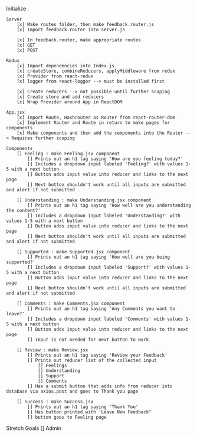 Initialize

    Server
        [x] Make routes folder, then make feedback.router.js
        [x] Import feedback.router into server.js
        
        [x] In feedback.router, make appropriate routes
        [x] GET
        [x] POST

    Redux
        [x] Import dependencies into Index.js
        [x] createStore, combineReducers, applyMiddleware from redux
        [x] Provider from react-redux
        [x] logger from react-logger --> must be installed first

        [x] Create reducers --> not possible until further scoping
        [x] Create store and add reducers
        [x] Wrap Provider around App in ReactDOM
        
    App.jsx
        [x] Import Route, Hashrouter as Router from react-router-dom
        [x] Implement Router and Route in return to make pages for components
        [x] Make components and then add the components into the Router --> Requires further scoping

    Components
        [] Feeling : make Feeling.jsx component
            [] Prints out an h1 tag saying 'How are you feeling today?'
            [] Includes a dropdown input labeled 'Feeling?' with values 1-5 with a next button
            [] Button adds input value into reducer and links to the next page
            [] Next button shouldn't work until all inputs are submitted and alert if not submitted

        [] Understanding : make Understanding.jsx component
            [] Prints out an h1 tag saying 'How well are you understanding the content?'
            [] Includes a dropdown input labeled 'Understanding?' with values 1-5 with a next button
            [] Button adds input value into reducer and links to the next page
            [] Next button shouldn't work until all inputs are submitted and alert if not submitted

        [] Supported : make Supported.jsx component
            [] Prints out an h1 tag saying 'How well are you being supported?'
            [] Includes a dropdown input labeled 'Support?' with values 1-5 with a next button
            [] Button adds input value into reducer and links to the next page
            [] Next button shouldn't work until all inputs are submitted and alert if not submitted

        [] Comments : make Comments.jsx component
            [] Prints out an h1 tag saying 'Any Comments you want to leave?'
            [] Includes a dropdown input labeled 'Comments' with values 1-5 with a next button
            [] Button adds input value into reducer and links to the next page
            [] Input is not needed for next button to work

        [] Review : make Review.jsx
            [] Prints out an h1 tag saying 'Review your Feedback'
            [] Prints out reducer list of the collected input
                [] Feelings
                [] Understanding
                [] Support
                [] Comments
            [] Has a submit button that adds info from reducer into database via axios.post and goes to Thank you page
        
        [] Success : make Success.jsx
            [] Prints out an h1 tag saying 'Thank You'
            [] Has button printed with 'Leave New Feedback"
            [] button goes to Feeling page

Stretch Goals
        [] Admin
